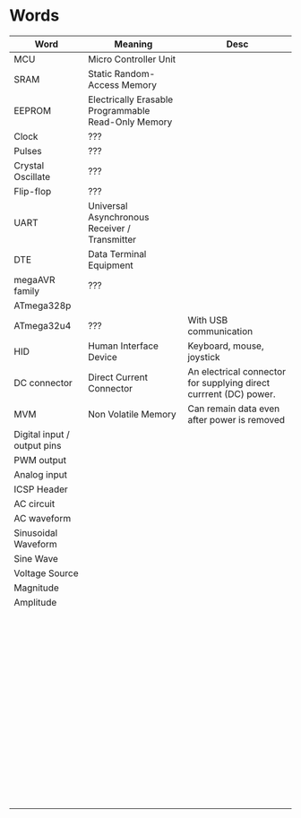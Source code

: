 # Words

| Word | Meaning | Desc |
| ---- | ------- | ---- |
| MCU | Micro Controller Unit |  |
| SRAM | Static Random-Access Memory |  |
| EEPROM | Electrically Erasable Programmable Read-Only Memory |  |
| Clock | ??? |  |
| Pulses | ??? |  |
| Crystal Oscillate | ??? |  |
| Flip-flop | ??? |  |
| UART | Universal Asynchronous Receiver / Transmitter |  |
| DTE | Data Terminal Equipment |  |
| megaAVR family | ??? |  |
| ATmega328p |  |  |
| ATmega32u4 | ??? | With USB communication |
| HID | Human Interface Device | Keyboard, mouse, joystick |
| DC connector | Direct Current Connector | An electrical connector for supplying direct currrent (DC) power. |
| MVM | Non Volatile Memory | Can remain data even after power is removed |
| Digital input / output pins |  |  |
| PWM output |  |  |
| Analog input |  |  |
| ICSP Header |  |  |
| AC circuit |  |  |
| AC waveform |  |  |
| Sinusoidal Waveform |  |  |
| Sine Wave |  |  |
| Voltage Source |  |  |
| Magnitude |  |  |
| Amplitude |  |  |
|  |  |  |
|  |  |  |
|  |  |  |
|  |  |  |
|  |  |  |
|  |  |  |
|  |  |  |
|  |  |  |
|  |  |  |
|  |  |  |
|  |  |  |
|  |  |  |
|  |  |  |
|  |  |  |
|  |  |  |
|  |  |  |
|  |  |  |
|  |  |  |
|  |  |  |
|  |  |  |
|  |  |  |
|  |  |  |
|  |  |  |
|  |  |  |
|  |  |  |
|  |  |  |
|  |  |  |
|  |  |  |
|  |  |  |
|  |  |  |
|  |  |  |
|  |  |  |
|  |  |  |
|  |  |  |
|  |  |  |
|  |  |  |
|  |  |  |
|  |  |  |
|  |  |  |
|  |  |  |
|  |  |  |
|  |  |  |
|  |  |  |
|  |  |  |
|  |  |  |
|  |  |  |
|  |  |  |
|  |  |  |
|  |  |  |
|  |  |  |
|  |  |  |
|  |  |  |
|  |  |  |
|  |  |  |
|  |  |  |
|  |  |  |
|  |  |  |
|  |  |  |
|  |  |  |

